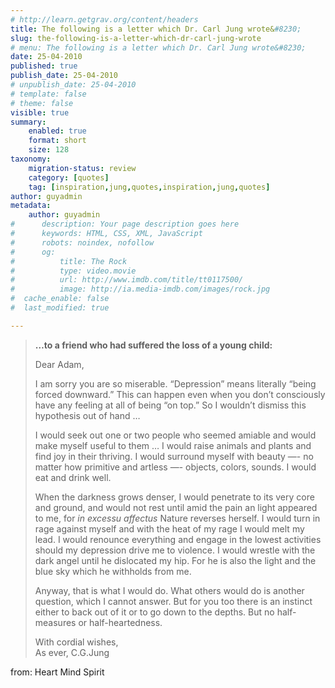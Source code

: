 ```yaml
---
# http://learn.getgrav.org/content/headers
title: The following is a letter which Dr. Carl Jung wrote&#8230;
slug: the-following-is-a-letter-which-dr-carl-jung-wrote
# menu: The following is a letter which Dr. Carl Jung wrote&#8230;
date: 25-04-2010
published: true
publish_date: 25-04-2010
# unpublish_date: 25-04-2010
# template: false
# theme: false
visible: true
summary:
    enabled: true
    format: short
    size: 128
taxonomy:
    migration-status: review
    category: [quotes]
    tag: [inspiration,jung,quotes,inspiration,jung,quotes]
author: guyadmin
metadata:
    author: guyadmin
#      description: Your page description goes here
#      keywords: HTML, CSS, XML, JavaScript
#      robots: noindex, nofollow
#      og:
#          title: The Rock
#          type: video.movie
#          url: http://www.imdb.com/title/tt0117500/
#          image: http://ia.media-imdb.com/images/rock.jpg
#  cache_enable: false
#  last_modified: true

---
```


> **…to a friend who had suffered the loss of a young child:**
> 
> Dear Adam,
> 
> I am sorry you are so miserable. “Depression” means literally “being forced downward.” This can happen even when you don’t consciously have any feeling at all of being “on top.” So I wouldn’t dismiss this hypothesis out of hand …
> 
> I would seek out one or two people who seemed amiable and would make myself useful to them … I would raise animals and plants and find joy in their thriving. I would surround myself with beauty —- no matter how primitive and artless —- objects, colors, sounds. I would eat and drink well.
> 
> When the darkness grows denser, I would penetrate to its very core and ground, and would not rest until amid the pain an light appeared to me, for *in excessu affectus* Nature reverses herself. I would turn in rage against myself and with the heat of my rage I would melt my lead. I would renounce everything and engage in the lowest activities should my depression drive me to violence. I would wrestle with the dark angel until he dislocated my hip. For he is also the light and the blue sky which he withholds from me.
> 
> Anyway, that is what I would do. What others would do is another question, which I cannot answer. But for you too there is an instinct either to back out of it or to go down to the depths. But no half-measures or half-heartedness.
> 
> With cordial wishes,  
> As ever, C.G.Jung

from: Heart Mind Spirit